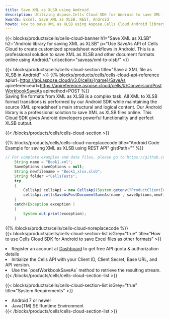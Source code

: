 ```yaml
---
title: Save XML as XLSB using Android 
description: Utilizing Aspose.Cells Cloud SDK for Android to save XML format file as XLSB format file. 
kwords: Excel, Save XML as XLSB, REST, Android
howto: How to save XML as XLSB using Aspose.Cells Cloud Android library.
---
```



{{< blocks/products/cells/cells-cloud-banner h1="Save XML as XLSB" h2="Android library for saving XML as XLSB" p="Use SaveAs API of Cells Cloud to create customized spreadsheet workflows in Android. This is a professional solution to save XML as XLSB and other document formats online using Android." urlsection="saveas/xml-to-xlsb/" >}}

{{< blocks/products/cells/cells-cloud-section  title="Save a XML file as XLSB in Android" >}}
{{% blocks/products/cells/cells-cloud-api-reference  apiurl=https://api.aspose.cloud/v3.0/cells/{name}/SaveAs  apireferenceurl=https://apireference.aspose.cloud/cells/#/Conversion/PostWorkbookSaveAs  apimethod=POST %}}
<br/>
Saving file formats from XML as XLSB is a complex task. All XML to XLSB format transitions is performed by our Android SDK while maintaining the source XML spreadsheet's main structural and logical content. Our Android library is a professional solution to save XML as XLSB files online. This Cloud SDK gives Android developers powerful functionality and perfect XLSB output.

{{< /blocks/products/cells/cells-cloud-section >}}

{{% blocks/products/cells/cells-cloud-noreplacecode title="Android Code Example for saving XML as XLSB using REST API" gistPath="" %}}
  
```java
// For complete examples and data files, please go to https://github.com/aspose-cells-cloud/aspose-cells-cloud-android/
    String name = "Book1.xml";
    SaveOptions saveOptions = null;
    String newfilename = "Book1_xlsx.xlsb";
    String folder ="CellsTests";
    try
    {
        CellsApi cellsApi = new CellsApi(System.getenv("ProductClientId"), System.getenv("ProductClientSecret"));
        cellsApi.cellsSaveAsPostDocumentSaveAs(name , saveOptions,newfilename,false,false,folder,null,null,null,true);                       
    }
    catch(Exception exception )
    {
        System.out.print(exception);
    }
```
  
{{% /blocks/products/cells/cells-cloud-noreplacecode  %}}
<br/>
{{< blocks/products/cells/cells-cloud-section-list isGrey="true"  title="How to use Cells Cloud SDK for Android to save Excel files as other formats" >}}
<li>Register an account at <a href="https://dashboard.aspose.cloud/">Dashboard</a> to get free API quota & authorization details</li>
<li>Initialize the Cells API with your Client ID, Client Secret, Base URL, and API version.</li>
<li>Use the `postWorkbookSaveAs` method to retrieve the resulting stream.</li>
{{< /blocks/products/cells/cells-cloud-section-list >}}

{{< blocks/products/cells/cells-cloud-section-list isGrey="true"  title="System Requirements" >}}
<li>Android 7 or newer</li>
<li>Java(TM) SE Runtime Environment</li>
{{< /blocks/products/cells/cells-cloud-section-list >}}
